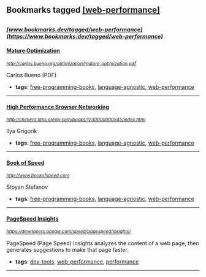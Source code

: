 ## Bookmarks tagged [[web-performance]](https://www.bookmarks.dev?q=[web-performance])

_<sup><sup>[www.bookmarks.dev/tagged/web-performance](https://www.bookmarks.dev/tagged/web-performance)</sup></sup>_
---
#### [Mature Optimization](http://carlos.bueno.org/optimization/mature-optimization.pdf)
_<sup>http://carlos.bueno.org/optimization/mature-optimization.pdf</sup>_

Carlos Bueno (PDF)
* **tags**: [free-programming-books](../tagged/free-programming-books.md), [language-agnostic](../tagged/language-agnostic.md), [web-performance](../tagged/web-performance.md)
---
#### [High Performance Browser Networking](http://chimera.labs.oreilly.com/books/1230000000545/index.html)
_<sup>http://chimera.labs.oreilly.com/books/1230000000545/index.html</sup>_

Ilya Grigorik
* **tags**: [free-programming-books](../tagged/free-programming-books.md), [language-agnostic](../tagged/language-agnostic.md), [web-performance](../tagged/web-performance.md)
---
#### [Book of Speed](http://www.bookofspeed.com)
_<sup>http://www.bookofspeed.com</sup>_

Stoyan Stefanov
* **tags**: [free-programming-books](../tagged/free-programming-books.md), [language-agnostic](../tagged/language-agnostic.md), [web-performance](../tagged/web-performance.md)
---
#### [PageSpeed Insights](https://developers.google.com/speed/pagespeed/insights/)
_<sup>https://developers.google.com/speed/pagespeed/insights/</sup>_

PageSpeed (Page Speed) Insights analyzes the content of a web page, then generates suggestions to make that page faster.
* **tags**: [dev-tools](../tagged/dev-tools.md), [web-performance](../tagged/web-performance.md), [performance](../tagged/performance.md)
---
